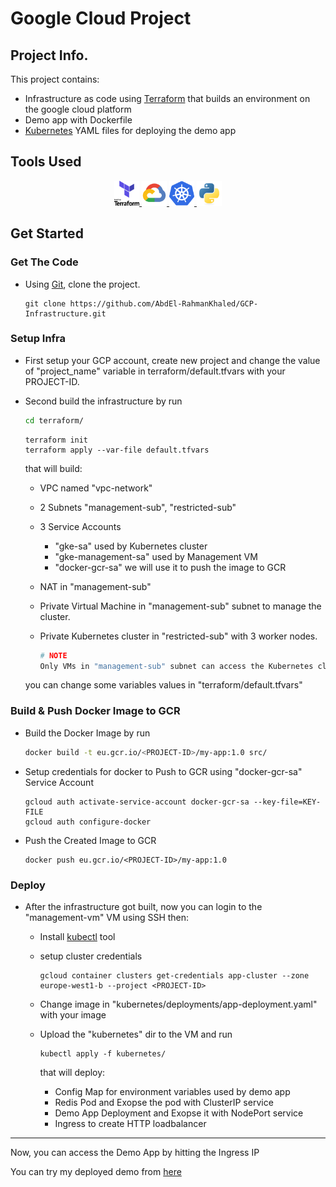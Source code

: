 # Google Cloud Project
## Project Info.

This project contains:
*  Infrastructure as code using [Terraform](https://www.terraform.io/) that builds an environment on the google cloud platform
* Demo app with Dockerfile
* [Kubernetes](https://kubernetes.io) YAML files for deploying the demo app

## Tools Used

<p align="center">
<a href="https://www.terraform.io/" target="_blank" rel="noreferrer"> <img src="https://raw.githubusercontent.com/AbdEl-RahmanKhaled/AbdEl-RahmanKhaled/main/icons/terraform/terraform-original-wordmark.svg" alt="terraform" width="40" height="40"/> </a> <a href="https://cloud.google.com" target="_blank" rel="noreferrer"> <img src="https://raw.githubusercontent.com/AbdEl-RahmanKhaled/AbdEl-RahmanKhaled/main/icons/googlecloud/googlecloud-original.svg" alt="gcp" width="40" height="40"/> </a> <a href="https://kubernetes.io" target="_blank" rel="noreferrer"> <img src="https://raw.githubusercontent.com/AbdEl-RahmanKhaled/AbdEl-RahmanKhaled/main/icons/kubernetes/kubernetes-icon.svg" alt="kubernetes" width="40" height="40"/> </a> <a href="https://www.python.org" target="_blank" rel="noreferrer"> <img src="https://raw.githubusercontent.com/AbdEl-RahmanKhaled/AbdEl-RahmanKhaled/main/icons/python/python-original.svg" alt="python" width="40" height="40"/> </a>
</p>

## Get Started

### Get The Code 
* Using [Git](https://git-scm.com/), clone the project.

    ```
    git clone https://github.com/AbdEl-RahmanKhaled/GCP-Infrastructure.git
    ```
### Setup Infra
* First setup your GCP account, create new project and change the value of "project_name" variable in terraform/default.tfvars with your PROJECT-ID.

* Second build the infrastructure by run

    ```bash
    cd terraform/
    ```

    ``` 
    terraform init
    terraform apply --var-file default.tfvars
    ```
    that will build:
    
    * VPC named "vpc-network"
    * 2 Subnets "management-sub", "restricted-sub"
    * 3 Service Accounts
        * "gke-sa" used by Kubernetes cluster
        * "gke-management-sa" used by Management VM 
        * "docker-gcr-sa" we will use it to push the image to GCR

    * NAT in "management-sub"
    * Private Virtual Machine in "management-sub" subnet to manage the cluster.
    * Private Kubernetes cluster in "restricted-sub" with 3 worker nodes.

        ```bash
        # NOTE
        Only VMs in "management-sub" subnet can access the Kubernetes cluster.
        ```
    you can change some variables values in "terraform/default.tfvars"
    
### Build & Push Docker Image to GCR
* Build the Docker Image by run

    ```bash
    docker build -t eu.gcr.io/<PROJECT-ID>/my-app:1.0 src/
    ```
* Setup credentials for docker to Push to GCR using "docker-gcr-sa" Service Account

    ```
    gcloud auth activate-service-account docker-gcr-sa --key-file=KEY-FILE
    gcloud auth configure-docker
    ```
* Push the Created Image to GCR

    ```
    docker push eu.gcr.io/<PROJECT-ID>/my-app:1.0
    ```

### Deploy
* After the infrastructure got built, now you can login to the "management-vm" VM using SSH then:
    
    * Install [kubectl](https://kubernetes.io/docs/tasks/tools/install-kubectl-linux/) tool
    * setup cluster credentials
        ```
        gcloud container clusters get-credentials app-cluster --zone europe-west1-b --project <PROJECT-ID>
        ```
    * Change image in "kubernetes/deployments/app-deployment.yaml" with your image

    * Upload the "kubernetes" dir to the VM and run
    
        ```
        kubectl apply -f kubernetes/
        ```

        that will deploy:
        
        * Config Map for environment variables used by demo app
        * Redis Pod and Exopse the pod with ClusterIP service
        * Demo App Deployment and Exopse it with NodePort service
        * Ingress to create HTTP loadbalancer

---
Now, you can access the Demo App by hitting the Ingress IP 

You can try my deployed demo from [here](http://34.149.104.173/)